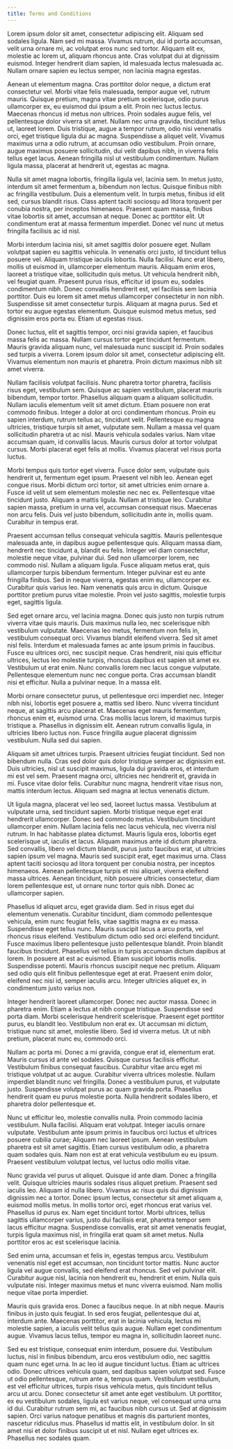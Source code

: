 ```yaml
---
title: Terms and Conditions
---
```

Lorem ipsum dolor sit amet, consectetur adipiscing elit. Aliquam sed sodales ligula. Nam sed mi massa. Vivamus rutrum, dui id porta accumsan, velit urna ornare mi, ac volutpat eros nunc sed tortor. Aliquam elit ex, molestie ac lorem ut, aliquam rhoncus ante. Cras volutpat dui at dignissim euismod. Integer hendrerit diam sapien, id malesuada lectus malesuada ac. Nullam ornare sapien eu lectus semper, non lacinia magna egestas.

Aenean ut elementum magna. Cras porttitor dolor neque, a dictum erat consectetur vel. Morbi vitae felis malesuada, tempor augue vel, rutrum mauris. Quisque pretium, magna vitae pretium scelerisque, odio purus ullamcorper ex, eu euismod dui ipsum a elit. Proin nec luctus lectus. Maecenas rhoncus id metus non ultrices. Proin sodales augue felis, vel pellentesque dolor viverra sit amet. Nullam nec urna gravida, tincidunt tellus ut, laoreet lorem. Duis tristique, augue a tempor rutrum, odio nisi venenatis orci, eget tristique ligula dui ac magna. Suspendisse a aliquet velit. Vivamus maximus urna a odio rutrum, at accumsan odio vestibulum. Proin ornare, augue maximus posuere sollicitudin, dui velit dapibus nibh, in viverra felis tellus eget lacus. Aenean fringilla nisl ut vestibulum condimentum. Nullam ligula massa, placerat at hendrerit ut, egestas ac magna.

Nulla sit amet magna lobortis, fringilla ligula vel, lacinia sem. In metus justo, interdum sit amet fermentum a, bibendum non lectus. Quisque finibus nibh ac fringilla vestibulum. Duis a elementum velit. In turpis metus, finibus id elit sed, cursus blandit risus. Class aptent taciti sociosqu ad litora torquent per conubia nostra, per inceptos himenaeos. Praesent quam massa, finibus vitae lobortis sit amet, accumsan at neque. Donec ac porttitor elit. Ut condimentum erat at massa fermentum imperdiet. Donec vel nunc ut metus fringilla facilisis ac id nisl.

Morbi interdum lacinia nisi, sit amet sagittis dolor posuere eget. Nullam volutpat sapien eu sagittis vehicula. In venenatis orci justo, id tincidunt tellus posuere vel. Aliquam tristique iaculis lobortis. Nulla facilisi. Nunc erat libero, mollis ut euismod in, ullamcorper elementum mauris. Aliquam enim eros, laoreet a tristique vitae, sollicitudin quis metus. Ut vehicula hendrerit nibh, vel feugiat quam. Praesent purus risus, efficitur id ipsum eu, sodales condimentum nibh. Donec convallis hendrerit est, vel facilisis sem lacinia porttitor. Duis eu lorem sit amet metus ullamcorper consectetur in non nibh. Suspendisse sit amet consectetur turpis. Aliquam at magna purus. Sed et tortor eu augue egestas elementum. Quisque euismod metus metus, sed dignissim eros porta eu. Etiam ut egestas risus.

Donec luctus, elit et sagittis tempor, orci nisi gravida sapien, et faucibus massa felis ac massa. Nullam cursus tortor eget tincidunt fermentum. Mauris gravida aliquam nunc, vel malesuada nunc suscipit id. Proin sodales sed turpis a viverra. Lorem ipsum dolor sit amet, consectetur adipiscing elit. Vivamus elementum non mauris et pharetra. Proin dictum maximus nibh sit amet viverra.

Nullam facilisis volutpat facilisis. Nunc pharetra tortor pharetra, facilisis risus eget, vestibulum sem. Quisque ac sapien vestibulum, placerat mauris bibendum, tempor tortor. Phasellus aliquam quam a aliquam sollicitudin. Nullam iaculis elementum velit sit amet dictum. Etiam posuere non erat commodo finibus. Integer a dolor at orci condimentum rhoncus. Proin eu sapien interdum, rutrum tellus ac, tincidunt velit. Pellentesque eu magna ultricies, tristique turpis sit amet, vulputate sem. Nullam a massa vel quam sollicitudin pharetra ut ac nisl. Mauris vehicula sodales varius. Nam vitae accumsan quam, id convallis lacus. Mauris cursus dolor at tortor volutpat cursus. Morbi placerat eget felis at mollis. Vivamus placerat vel risus porta luctus.

Morbi tempus quis tortor eget viverra. Fusce dolor sem, vulputate quis hendrerit ut, fermentum eget ipsum. Praesent vel nibh leo. Aenean eget congue risus. Morbi dictum orci tortor, sit amet ultricies enim ornare a. Fusce id velit ut sem elementum molestie nec nec ex. Pellentesque vitae tincidunt justo. Aliquam a mattis ligula. Nullam at tristique leo. Curabitur sapien massa, pretium in urna vel, accumsan consequat risus. Maecenas non arcu felis. Duis vel justo bibendum, sollicitudin ante in, mollis quam. Curabitur in tempus erat.

Praesent accumsan tellus consequat vehicula sagittis. Mauris pellentesque malesuada ante, in dapibus augue pellentesque quis. Aliquam massa diam, hendrerit nec tincidunt a, blandit eu felis. Integer vel diam consectetur, molestie neque vitae, pulvinar dui. Sed non ullamcorper lorem, nec commodo nisl. Nullam a aliquam ligula. Fusce aliquam metus erat, quis ullamcorper turpis bibendum fermentum. Integer pulvinar est eu ante fringilla finibus. Sed in neque viverra, egestas enim eu, ullamcorper ex. Curabitur quis varius leo. Nam venenatis quis arcu in dictum. Quisque porttitor pretium purus vitae molestie. Proin vel justo sagittis, molestie turpis eget, sagittis ligula.

Sed eget ornare arcu, vel lacinia magna. Donec quis justo non turpis rutrum viverra vitae quis mauris. Duis maximus nulla leo, nec scelerisque nibh vestibulum vulputate. Maecenas leo metus, fermentum non felis in, vestibulum consequat orci. Vivamus blandit eleifend viverra. Sed sit amet nisl felis. Interdum et malesuada fames ac ante ipsum primis in faucibus. Fusce eu ultrices orci, nec suscipit neque. Cras hendrerit, nisi quis efficitur ultrices, lectus leo molestie turpis, rhoncus dapibus est sapien sit amet ex. Vestibulum ut erat enim. Nunc convallis lorem nec lacus congue vulputate. Pellentesque elementum nunc nec congue porta. Cras accumsan blandit nisi et efficitur. Nulla a pulvinar neque. In a massa elit.

Morbi ornare consectetur purus, ut pellentesque orci imperdiet nec. Integer nibh nisi, lobortis eget posuere a, mattis sed libero. Nunc viverra tincidunt neque, at sagittis arcu placerat et. Maecenas eget mauris fermentum, rhoncus enim et, euismod urna. Cras mollis lacus lorem, id maximus turpis tristique a. Phasellus in dignissim elit. Aenean rutrum convallis ligula, in ultricies libero luctus non. Fusce fringilla augue placerat dignissim vestibulum. Nulla sed dui sapien.

Aliquam sit amet ultrices turpis. Praesent ultricies feugiat tincidunt. Sed non bibendum nulla. Cras sed dolor quis dolor tristique semper ac dignissim est. Duis ultricies, nisl ut suscipit maximus, ligula dui gravida eros, et interdum mi est vel sem. Praesent magna orci, ultricies nec hendrerit et, gravida in mi. Fusce vitae dolor felis. Curabitur nunc magna, hendrerit vitae risus non, mattis interdum lectus. Aliquam sed magna at lectus venenatis dictum.

Ut ligula magna, placerat vel leo sed, laoreet luctus massa. Vestibulum at vulputate urna, sed tincidunt sapien. Morbi tristique neque eget erat hendrerit ullamcorper. Donec sed commodo metus. Vestibulum tincidunt ullamcorper enim. Nullam lacinia felis nec lacus vehicula, nec viverra nisl rutrum. In hac habitasse platea dictumst. Mauris ligula eros, lobortis eget scelerisque ut, iaculis et lacus. Aliquam maximus ante id dictum pharetra. Sed convallis, libero vel dictum blandit, purus justo faucibus erat, ut ultricies sapien ipsum vel magna. Mauris sed suscipit erat, eget maximus urna. Class aptent taciti sociosqu ad litora torquent per conubia nostra, per inceptos himenaeos. Aenean pellentesque turpis et nisi aliquet, viverra eleifend massa ultrices. Aenean tincidunt, nibh posuere ultricies consectetur, diam lorem pellentesque est, ut ornare nunc tortor quis nibh. Donec ac ullamcorper sapien.

Phasellus id aliquet arcu, eget gravida diam. Sed in risus eget dui elementum venenatis. Curabitur tincidunt, diam commodo pellentesque vehicula, enim nunc feugiat felis, vitae sagittis magna ex eu massa. Suspendisse eget tellus nunc. Mauris suscipit lacus a arcu porta, vel rhoncus risus eleifend. Vestibulum dictum odio sed orci eleifend tincidunt. Fusce maximus libero pellentesque justo pellentesque blandit. Proin blandit faucibus tincidunt. Phasellus vel tellus in turpis accumsan dictum dapibus at lorem. In posuere at est ac euismod. Etiam suscipit lobortis mollis. Suspendisse potenti. Mauris rhoncus suscipit neque nec pretium. Aliquam sed odio quis elit finibus pellentesque eget at erat. Praesent enim dolor, eleifend nec nisi id, semper iaculis arcu. Integer ultricies aliquet ex, in condimentum justo varius non.

Integer hendrerit laoreet ullamcorper. Donec nec auctor massa. Donec in pharetra enim. Etiam a lectus at nibh congue tristique. Suspendisse sed porta diam. Morbi scelerisque hendrerit scelerisque. Praesent eget porttitor purus, eu blandit leo. Vestibulum non erat ex. Ut accumsan mi dictum, tristique nunc sit amet, molestie libero. Sed id viverra metus. Ut ut nibh pretium, placerat nunc eu, commodo orci.

Nullam ac porta mi. Donec a mi gravida, congue erat id, elementum erat. Mauris cursus id ante vel sodales. Quisque cursus facilisis efficitur. Vestibulum finibus consequat faucibus. Curabitur vitae arcu eget mi tristique volutpat ut ac augue. Curabitur viverra ultrices molestie. Nullam imperdiet blandit nunc vel fringilla. Donec a vestibulum purus, et vulputate justo. Suspendisse volutpat purus ac quam gravida porta. Phasellus hendrerit quam eu purus molestie porta. Nulla hendrerit sodales libero, et pharetra dolor pellentesque et.

Nunc ut efficitur leo, molestie convallis nulla. Proin commodo lacinia vestibulum. Nulla facilisi. Aliquam erat volutpat. Integer iaculis ornare vulputate. Vestibulum ante ipsum primis in faucibus orci luctus et ultrices posuere cubilia curae; Aliquam nec laoreet ipsum. Aenean vestibulum pharetra est sit amet sagittis. Etiam cursus vestibulum odio, a pharetra quam sodales quis. Nam non est at erat vehicula vestibulum eu eu ipsum. Praesent vestibulum volutpat lectus, vel luctus odio mollis vitae.

Nunc gravida vel purus ut aliquet. Quisque id ante diam. Donec a fringilla velit. Quisque ultricies mauris sodales risus aliquet pretium. Praesent sed iaculis leo. Aliquam id nulla libero. Vivamus ac risus quis dui dignissim dignissim nec a tortor. Donec ipsum lectus, consectetur sit amet aliquam a, euismod mollis metus. In mollis tortor orci, eget rhoncus erat varius vel. Phasellus id purus ex. Nam eget tincidunt tortor. Morbi ultrices, tellus sagittis ullamcorper varius, justo dui facilisis erat, pharetra tempor sem lacus efficitur magna. Suspendisse convallis, erat sit amet venenatis feugiat, turpis ligula maximus nisl, in fringilla erat quam sit amet metus. Nulla porttitor eros ac est scelerisque lacinia.

Sed enim urna, accumsan et felis in, egestas tempus arcu. Vestibulum venenatis nisl eget est accumsan, non tincidunt tortor mattis. Nunc auctor ligula vel augue convallis, sed eleifend erat rhoncus. Sed vel pulvinar elit. Curabitur augue nisl, lacinia non hendrerit eu, hendrerit et enim. Nulla quis vulputate nisi. Integer maximus metus et nunc viverra euismod. Nam mollis neque vitae porta imperdiet.

Mauris quis gravida eros. Donec a faucibus neque. In at nibh neque. Mauris finibus in justo quis feugiat. In sed eros feugiat, pellentesque dui at, interdum ante. Maecenas porttitor, erat in lacinia vehicula, lectus mi molestie sapien, a iaculis velit tellus quis augue. Nullam eget condimentum augue. Vivamus lacus tellus, tempor eu magna in, sollicitudin laoreet nunc.

Sed eu est tristique, consequat enim interdum, posuere dui. Vestibulum luctus, nisl in finibus bibendum, arcu eros vestibulum odio, nec sagittis quam nunc eget urna. In ac leo id augue tincidunt luctus. Etiam ac ultrices odio. Donec ultrices vehicula quam, sed dapibus sapien volutpat sed. Fusce ut odio pellentesque, rutrum ante a, tempus quam. Vestibulum vestibulum, est vel efficitur ultrices, turpis risus vehicula metus, quis tincidunt tellus arcu ut arcu. Donec consectetur sit amet ante eget vestibulum. Ut porttitor, ex eu vestibulum sodales, ligula est varius neque, vel consequat urna urna id dui. Curabitur rutrum sem mi, ac faucibus nibh cursus ut. Sed at dignissim sapien. Orci varius natoque penatibus et magnis dis parturient montes, nascetur ridiculus mus. Phasellus id mattis elit, in vestibulum dolor. In sit amet nisi et dolor finibus suscipit ut et nisl. Nullam eget ultrices ex. Phasellus nec sodales quam.